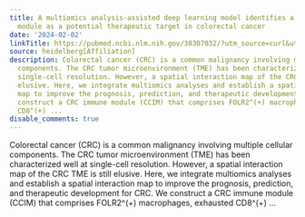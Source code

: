 ```yaml
---
title: A multiomics analysis-assisted deep learning model identifies a macrophage-oriented
  module as a potential therapeutic target in colorectal cancer
date: '2024-02-02'
linkTitle: https://pubmed.ncbi.nlm.nih.gov/38307032/?utm_source=curl&utm_medium=rss&utm_campaign=pubmed-2&utm_content=1FakS-2QOkCT8HsMOQP1bCRQ4YzyumYOmxmF0moLsQ3dFB1E9V&fc=20220326224207&ff=20240203170625&v=2.18.0
source: heidelberg[Affiliation]
description: Colorectal cancer (CRC) is a common malignancy involving multiple cellular
  components. The CRC tumor microenvironment (TME) has been characterized well at
  single-cell resolution. However, a spatial interaction map of the CRC TME is still
  elusive. Here, we integrate multiomics analyses and establish a spatial interaction
  map to improve the prognosis, prediction, and therapeutic development for CRC. We
  construct a CRC immune module (CCIM) that comprises FOLR2^(+) macrophages, exhausted
  CD8^(+) ...
disable_comments: true
---
```

Colorectal cancer (CRC) is a common malignancy involving multiple cellular components. The CRC tumor microenvironment (TME) has been characterized well at single-cell resolution. However, a spatial interaction map of the CRC TME is still elusive. Here, we integrate multiomics analyses and establish a spatial interaction map to improve the prognosis, prediction, and therapeutic development for CRC. We construct a CRC immune module (CCIM) that comprises FOLR2^(+) macrophages, exhausted CD8^(+) ...